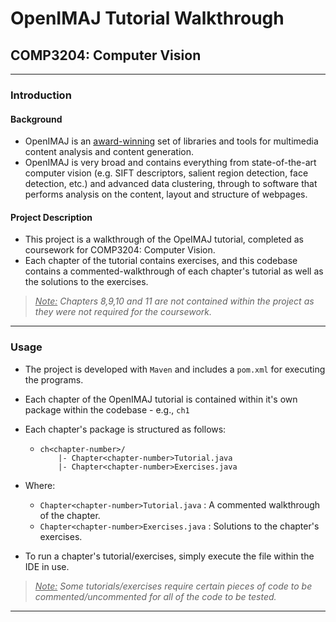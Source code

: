 # OpenIMAJ Tutorial Walkthrough
## COMP3204: Computer Vision
---

### Introduction

#### Background

- OpenIMAJ is an [award-winning](http://www.acmmm11.org/content-awards-recognitions.html) set of libraries and tools for multimedia content analysis and content generation. 
- OpenIMAJ is very broad and contains everything from state-of-the-art computer vision (e.g. SIFT descriptors, salient region detection, face detection, etc.) and advanced data clustering, through to software that performs analysis on the content, layout and structure of webpages.

#### Project Description

- This project is a walkthrough of the OpeIMAJ tutorial, completed as coursework for COMP3204: Computer Vision.
- Each chapter of the tutorial contains exercises, and this codebase contains a commented-walkthrough of each chapter's tutorial as well as the solutions to the exercises.

> <u>*Note:*</u> *Chapters 8,9,10 and 11 are not contained within the project as they were not required for the coursework.*

---
### Usage

- The project is developed with `Maven` and includes a `pom.xml` for executing the programs.

- Each chapter of the OpenIMAJ tutorial is contained within it's own package within the codebase - e.g., `ch1`

- Each chapter's package is structured as follows:

  - ```
    ch<chapter-number>/
    	|- Chapter<chapter-number>Tutorial.java
    	|- Chapter<chapter-number>Exercises.java
    ```

- Where:

  - `Chapter<chapter-number>Tutorial.java` : A commented walkthrough of the chapter.
  - `Chapter<chapter-number>Exercises.java` : Solutions to the chapter's exercises. 


- To run a chapter's tutorial/exercises, simply execute the file within the IDE in use.

> <u>*Note:*</u> *Some tutorials/exercises require certain pieces of code to be commented/uncommented for all of the code to be tested.*

---
